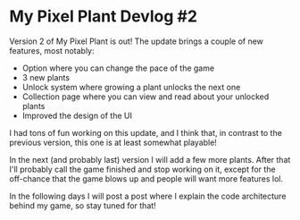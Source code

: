 # My Pixel Plant Devlog #2

Version 2 of My Pixel Plant is out! The update brings a couple of new features, most notably:

* Option where you can change the pace of the game
* 3 new plants
* Unlock system where growing a plant unlocks the next one
* Collection page where you can view and read about your unlocked plants
* Improved the design of the UI

I had tons of fun working on this update, and I think that, in contrast to the previous version, this one is at least somewhat playable!

In the next (and probably last) version I will add a few more plants. After that I'll probably call the game finished and stop working on it, except for the off-chance that the game blows up and people will want more features lol.

In the following days I will post a post where I explain the code architecture behind my game, so stay tuned for that!